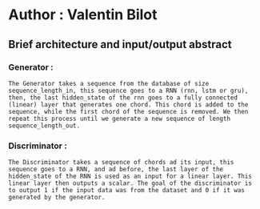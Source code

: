 # Author : Valentin Bilot

## Brief architecture and input/output abstract

### Generator :

    The Generator takes a sequence from the database of size sequence_length_in, this sequence goes to a RNN (rnn, lstm or gru), then, the last hidden_state of the rnn goes to a fully connected (linear) layer that generates one chord. This chord is added to the sequence, while the first chord of the sequence is removed. We then repeat this process until we generate a new sequence of length sequence_length_out.
    
### Discriminator :

    The Discriminator takes a sequence of chords ad its input, this sequence goes to a RNN, and ad before, the last layer of the hidden_state of the RNN is used as an input for a linear layer. This linear layer then outputs a scalar. The goal of the discriminator is to output 1 if the input data was from the dataset and 0 if it was generated by the generator. 
    
    